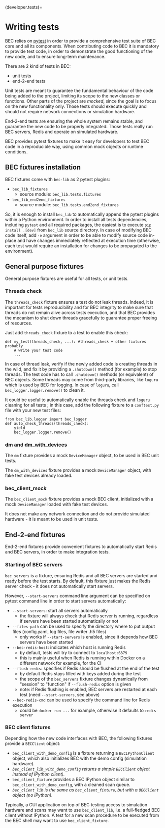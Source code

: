 (developer.tests)=
# Writing tests
BEC relies on [pytest](https://pytest.org/) in order to provide a comprehensive test suite of BEC core and all its components.
When contributing code to BEC it is mandatory to provide test code, in order to demonstrate the good functioning of the new
code, and to ensure long-term maintenance.

There are 2 kind of tests in BEC:
- unit tests
- end-2-end tests

Unit tests are meant to guarantee the fundamental behaviour of the code being added to the project, limiting its scope to the
new classes or functions. Other parts of the project are _mocked_, since the goal is to focus on the new functionality only.
Those tests should execute quickly and should not require network connections or simulation hardware.

End-2-end tests are ensuring the whole system remains stable, and guarantee the new code to be properly integrated. Those
tests really run BEC servers, Redis and operate on simulated hardware.

BEC provides pytest fixtures to make it easy for developers to test BEC code in a reproducible way, using common mock objects
or runtime conditions.

## BEC fixtures installation

BEC fixtures come with `bec-lib` as 2 pytest plugins:
- `bec_lib_fixtures`
    - source module: `bec_lib.tests.fixtures`
- `bec_lib_end2end_fixtures`
    - source module: `bec_lib.tests.end2end_fixtures`

So, it is enough to install `bec_lib` to automatically append the pytest plugins within a Python environment. In order to
install all tests dependencies, including `pytest` and all required packages, the easiest is to execute `pip install .[dev]`
from `bec_lib` source directory. In case of modifying BEC code itself, add `-e` argument in order to be able to modify
source code in-place and have changes immediately reflected at execution time (otherwise, each test would require an
installation for changes to be propagated to the environment). 

## General purpose fixtures

General purpose fixtures are useful for all tests, or unit tests.

### Threads check

The `threads_check` fixture ensures a test do not leak threads. Indeed, it is important for tests reproducibility and for
BEC integrity to make sure that threads do not remain alive across tests execution, and that BEC provides the mecanism to
shut down threads gracefully to guarantee proper freeing of resources.

Just add `threads_check` fixture to a test to enable this check:

```
def my_test(threads_check, ...): #threads_check + other fixtures probably
    # write your test code
    ...
```

In case of thread leak, verify if the newly added code is creating threads in the wild, and fix it by providing a `.shutdown()`
method (for example) to stop threads. The test code has to call `.shutdown()` methods (or equivalent) of BEC objects. Some
threads may come from third-party libraries, like `loguru` which is used by BEC for logging. In case of `loguru`, call
`bec_logger.logger.remove()` to clean it.

It could be useful to automatically enable the threads check and `loguru` cleaning for all tests ; in this case, add the
following fixture to a `conftest.py` file with your new test files:

```
from bec_lib.logger import bec_logger
def auto_check_threads(threads_check):
    yield
    bec_logger.logger.remove()
```

### dm and dm_with_devices

The `dm` fixture provides a mock `DeviceManager` object, to be used in BEC unit tests.

The `dm_with_devices` fixture provides a mock `DeviceManager` object, with fake test devices already loaded.

### bec_client_mock

The `bec_client_mock` fixture provides a mock BEC client, initialized with a mock `DeviceManager` loaded with fake test devices.

It does not make any network connection and do not provide simulated hardware - it is meant to be used in unit tests.

## End-2-end fixtures

End-2-end fixtures provide convenient fixtures to automatically start Redis and BEC servers, in order to make integration
tests.

### Starting of BEC servers

`bec_servers` is a fixture, ensuring Redis and all BEC servers are started and ready before the test starts.
By default, this fixture just makes the Redis server check - it does not automatically start servers.

However, `--start-servers` command line argument can be specified on pytest command line in order to start servers automatically:

- `--start-servers`: start all servers automatically
    - the fixture will always check that Redis server is running, regardless if servers have been started automatically or not
- `--files-path` can be used to specify the directory where to put output files (config.yaml, log files, file writer .h5 files)
    - only works if `--start-servers` is enabled, since it depends how BEC servers have been started
- `--bec-redis-host`: indicates which host is running Redis
    - by default, tests will try to connect to `localhost:6379`
    - this is mainly useful when Redis is running within Docker on a different network for example, for the CI
- `--flush-redis`: specifies if Redis should be flushed at the end of the test
    - by default Redis stays filled with keys added during the test
    - the scope of the `bec_servers` fixture changes dynamically from "session" to "function" if `--flush-redis` option is given
    - note: if Redis flushing is enabled, BEC servers are restarted at each test (need `--start-servers`, see above)
- `--bec-redis-cmd` can be used to specify the command line for Redis execution
    - could be `docker run ...` for example, otherwise it defaults to `redis-server`

### BEC client fixtures
Depending how the new code interfaces with BEC, the following fixtures provide a `BECClient` object:

- `bec_client_with_demo_config` is a fixture returning a `BECIPythonClient` object, which also initializes BEC with the demo config
(simulation hardware).
- _`bec_client_lib_with_demo_config` returns a simple `BECClient` object instead of IPython client)._
- `bec_client_fixture` provides a BEC IPython object similar to `bec_client_with_demo_config`, with a cleaned scan queue.
- _`bec_client_lib` is the same as `bec_client_fixture`, but with a `BECClient` object (no IPython)._

Typically, a GUI application on top of BEC testing access to simulation hardware and scans may want to use `bec_client_lib`,
i.e. a full-fledged BEC client without IPython. A test for a new scan procedure to be executed from the BEC shell may want
to use `bec_client_fixture`.



